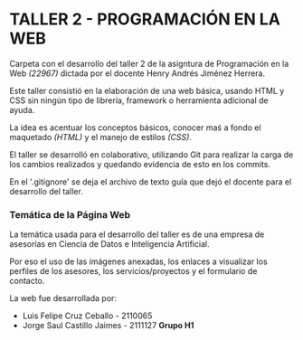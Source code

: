 # TALLER 2 - PROGRAMACIÓN EN LA WEB

Carpeta con el desarrollo del taller 2 de la asigntura de Programación en la Web _(22967)_ dictada por el docente Henry Andrés Jiménez Herrera.

Este taller consistió en la elaboración de una web básica, usando HTML y CSS sin ningún tipo de librería, framework o herramienta adicional de ayuda. 

La idea es acentuar los conceptos básicos, conocer maś a fondo el maquetado _(HTML)_ y el manejo de estilos _(CSS)_.

El taller se desarrolló en colaborativo, utilizando Git para realizar la carga de los cambios realizados y quedando evidencia de esto en los commits.

En el '.gitignore' se deja el archivo de texto guía que dejó el docente para el desarrollo del taller.

### Temática de la Página Web

La temática usada para el desarrollo del taller es de una empresa de asesorías en Ciencia de Datos e Inteligencia Artificial.

Por eso el uso de las imágenes anexadas, los enlaces a visualizar los perfiles de los asesores, los servicios/proyectos y el formulario de contacto.

La web fue desarrollada por:

- Luis Felipe Cruz Ceballo - 2110065
- Jorge Saul Castillo Jaimes - 2111127
**Grupo H1**